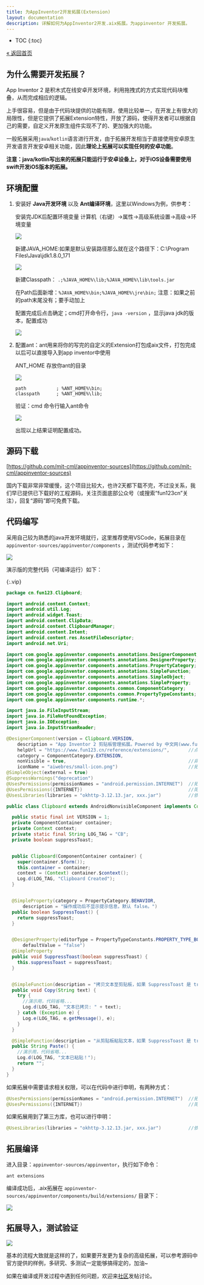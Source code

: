 ```yaml
---
title: 为AppInventor2开发拓展(Extension)
layout: documentation
description: 详解如何为AppInventor2开发.aix拓展。为appinventor 开发拓展。
---
```


* TOC
{:toc}

[&laquo; 返回首页](index.html)

## 为什么需要开发拓展？

App Inventor 2 是积木式在线安卓开发环境，利用拖拽式的方式实现代码块堆叠，从而完成相应的逻辑。

上手很容易，但是由于代码块提供的功能有限，使用比较单一，在开发上有很大的局限性，但是它提供了拓展Extension特性，开放了源码，使得开发者可以根据自己的需要，自定义开发原生组件实现不了的、更加强大的功能。

一般拓展采用`java`/`kotlin`语言进行开发，由于拓展开发相当于直接使用安卓原生开发语言开发安卓相关功能，因此**理论上拓展可以实现任何的安卓功能**。

**注意：java/kotlin写出来的拓展只能运行于安卓设备上，对于iOS设备需要使用swift开发iOS版本的拓展。**

## 环境配置

1. 安装好 **Java开发环境** 以及 **Ant编译环境**，这里以Windows为例，供参考：

    安装完JDK后配置环境变量  计算机（右键）→属性→高级系统设置→高级→环境变量

    ![](aix_dev/env.png)

    新建JAVA_HOME:如果是默认安装路径那么就在这个路径下：C:\Program Files\Java\jdk1.8.0_171

    ![](aix_dev/javahome.png)

    新建Classpath： `.;%JAVA_HOME%\lib;%JAVA_HOME%\lib\tools.jar`

    在Path后面新增：`%JAVA_HOME%\bin;%JAVA_HOME%\jre\bin;` 注意：如果之前的path末尾没有；要手动加上

    配置完成后点击确定；cmd打开命令行，`java -version` ，显示java jdk的版本，配置成功

    ![](aix_dev/java.png)

1. 配置ant：ant用来将你的写完的自定义的Extension打包成aix文件，打包完成以后可以直接导入到app inventor中使用

    ANT_HOME    存放你ant的目录

    ![](aix_dev/anthome.png)

    ```
    path           ; %ANT_HOME%\bin;
    classpath      ; %ANT_HOME%\lib;
    ```

    验证：cmd   命令行输入ant命令

    ![](aix_dev/ant.png)

    出现以上结果证明配置成功。

## 源码下载

[https://github.com/mit-cml/appinventor-sources](https://github.com/mit-cml/appinventor-sources)

国内下载非常非常缓慢，这个项目比较大，也许2天都下载不完，不过没关系，我们早已提供已下载好的工程源码，关注页面底部公众号（或搜索“fun123cn”关注），回复“源码”即可免费下载。

## 代码编写

采用自己较为熟悉的java开发环境就行，这里推荐使用VSCode，拓展目录在 `appinventor-sources/appinventor/components` ，测试代码参考如下：

![](aix_dev/clipboard.png)

演示版的完整代码（可编译运行）如下：

{:.vip}
```java
package cn.fun123.Clipboard;

import android.content.Context;
import android.util.Log;
import android.widget.Toast;
import android.content.ClipData;
import android.content.ClipboardManager;
import android.content.Intent;
import android.content.res.AssetFileDescriptor;
import android.net.Uri;

import com.google.appinventor.components.annotations.DesignerComponent;
import com.google.appinventor.components.annotations.DesignerProperty;
import com.google.appinventor.components.annotations.PropertyCategory;
import com.google.appinventor.components.annotations.SimpleFunction;
import com.google.appinventor.components.annotations.SimpleObject;
import com.google.appinventor.components.annotations.SimpleProperty;
import com.google.appinventor.components.common.ComponentCategory;
import com.google.appinventor.components.common.PropertyTypeConstants;
import com.google.appinventor.components.runtime.*;

import java.io.FileInputStream;
import java.io.FileNotFoundException;
import java.io.IOException;
import java.io.InputStreamReader;

@DesignerComponent(version = Clipboard.VERSION,
    description = "App Inventor 2 剪贴板管理拓展。Powered by 中文网(www.fun123.cn)",
    helpUrl = "https://www.fun123.cn/reference/extensions/",       //点“帮助”跳转的页面
    category = ComponentCategory.EXTENSION,
    nonVisible = true,                                             //非可视拓展
    iconName = "aiwebres/small-icon.png")                          //拓展的图标，可以使用相对路径
@SimpleObject(external = true)
@SuppressWarnings("deprecation")
@UsesPermissions(permissionNames = "android.permission.INTERNET")  //拓展需要请求的权限，这里仅展示用
@UsesPermissions({INTERNET})                                       //简洁写法，等同于上面一行
@UsesLibraries(libraries = "okhttp-3.12.13.jar, xxx.jar")          //依赖第三方jar库的，多个英文逗号分隔

public class Clipboard extends AndroidNonvisibleComponent implements Component {

  public static final int VERSION = 1;
  private ComponentContainer container;
  private Context context;
  private static final String LOG_TAG = "CB";
  private boolean suppressToast;


  public Clipboard(ComponentContainer container) {
    super(container.$form());
    this.container = container;
    context = (Context) container.$context();
    Log.d(LOG_TAG, "Clipboard Created");
  }


  @SimpleProperty(category = PropertyCategory.BEHAVIOR,
      description = "操作成功后不显示提示信息，默认 false。")
  public boolean SuppressToast() {
    return suppressToast;
  }


  @DesignerProperty(editorType = PropertyTypeConstants.PROPERTY_TYPE_BOOLEAN,
      defaultValue = "false")
  @SimpleProperty
  public void SuppressToast(boolean suppressToast) {
    this.suppressToast = suppressToast;
  }


  @SimpleFunction(description = "拷贝文本至剪贴板，如果 SuppressToast 是 true，则拷贝完成后不会显示'文本已拷贝'的提示信息。")
  public void Copy(String text) {
    try {
      //演示用，代码省略...
      Log.d(LOG_TAG, "文本已拷贝: " + text);
    } catch (Exception e) {
      Log.e(LOG_TAG, e.getMessage(), e);
    }
  }

  @SimpleFunction(description = "从剪贴板粘贴文本，如果 SuppressToast 是 true，则粘贴完成后不会显示'文本已粘贴'的提示信息。")
  public String Paste() {
    //演示用，代码省略...
    Log.d(LOG_TAG, "文本已粘贴！");
    return "";
  }
}
```

如果拓展中需要请求相关权限，可以在代码中进行申明，有两种方式：

```java
@UsesPermissions(permissionNames = "android.permission.INTERNET")  //拓展需要请求的权限，这里仅展示用
@UsesPermissions({INTERNET})                                       //简洁写法，等同于上面一行
```

如果拓展用到了第三方库，也可以进行申明：

```java
@UsesLibraries(libraries = "okhttp-3.12.13.jar, xxx.jar")          //依赖第三方jar库的，多个英文逗号分隔
```

## 拓展编译

进入目录：`appinventor-sources/appinventor`，执行如下命令：

```shell
ant extensions
```

编译成功后，.aix拓展在 `appinventor-sources/appinventor/components/build/extensions/` 目录下：

![](aix_dev/build.png)

## 拓展导入，测试验证

![](aix_dev/test.png)

基本的流程大致就是这样的了，如果要开发更为复杂的高级拓展，可以参考源码中官方提供的样例，多研究、多测试一定能够搞得定的，加油~

如果在编译或开发过程中遇到任何问题，欢迎来[社区](https://bbs.tsingfun.com/forum-147-1.html)发帖讨论。

<!--https://blog.csdn.net/upupRita/article/details/98590980-->
